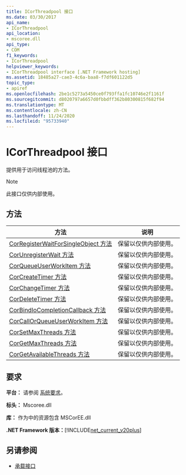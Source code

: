 ```yaml
---
title: ICorThreadpool 接口
ms.date: 03/30/2017
api_name:
- ICorThreadpool
api_location:
- mscoree.dll
api_type:
- COM
f1_keywords:
- ICorThreadpool
helpviewer_keywords:
- ICorThreadpool interface [.NET Framework hosting]
ms.assetid: 18485a27-cae3-4c6a-baa8-f7df601122d5
topic_type:
- apiref
ms.openlocfilehash: 2be1c5273a5450ce0f793ffa1fc10746e2f1161f
ms.sourcegitcommit: d8020797a6657d0fbbdff362b80300815f682f94
ms.translationtype: MT
ms.contentlocale: zh-CN
ms.lasthandoff: 11/24/2020
ms.locfileid: "95733940"
---
```

# <a name="icorthreadpool-interface"></a>ICorThreadpool 接口

提供用于访问线程池的方法。  
  
> [!NOTE]
> 此接口仅供内部使用。  
  
## <a name="methods"></a>方法  
  
|方法|说明|  
|------------|-----------------|  
|[CorRegisterWaitForSingleObject 方法](icorthreadpool-corregisterwaitforsingleobject-method.md)|保留以仅供内部使用。|  
|[CorUnregisterWait 方法](icorthreadpool-corunregisterwait-method.md)|保留以仅供内部使用。|  
|[CorQueueUserWorkItem 方法](icorthreadpool-corqueueuserworkitem-method.md)|保留以仅供内部使用。|  
|[CorCreateTimer 方法](icorthreadpool-corcreatetimer-method.md)|保留以仅供内部使用。|  
|[CorChangeTimer 方法](icorthreadpool-corchangetimer-method.md)|保留以仅供内部使用。|  
|[CorDeleteTimer 方法](icorthreadpool-cordeletetimer-method.md)|保留以仅供内部使用。|  
|[CorBindIoCompletionCallback 方法](icorthreadpool-corbindiocompletioncallback-method.md)|保留以仅供内部使用。|  
|[CorCallOrQueueUserWorkItem 方法](icorthreadpool-corcallorqueueuserworkitem-method.md)|保留以仅供内部使用。|  
|[CorSetMaxThreads 方法](icorthreadpool-corsetmaxthreads-method.md)|保留以仅供内部使用。|  
|[CorGetMaxThreads 方法](icorthreadpool-corgetmaxthreads-method.md)|保留以仅供内部使用。|  
|[CorGetAvailableThreads 方法](icorthreadpool-corgetavailablethreads-method.md)|保留以仅供内部使用。|  
  
## <a name="requirements"></a>要求  

 **平台：** 请参阅 [系统要求](../../get-started/system-requirements.md)。  
  
 **标头：** Mscoree.dll  
  
 **库：** 作为中的资源包含 MSCorEE.dll  
  
 **.NET Framework 版本：**[!INCLUDE[net_current_v20plus](../../../../includes/net-current-v20plus-md.md)]  
  
## <a name="see-also"></a>另请参阅

- [承载接口](hosting-interfaces.md)
